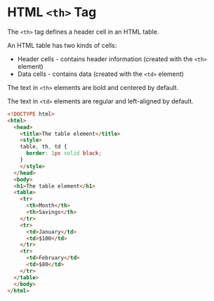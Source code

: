 # HTML `<th>` Tag

The `<th>` tag defines a header cell in an HTML table.

An HTML table has two kinds of cells:

- Header cells - contains header information (created with the `<th>` element)
- Data cells - contains data (created with the `<td>` element)

The text in `<th>` elements are bold and centered by default.

The text in `<td>` elements are regular and left-aligned by default.

```html
<!DOCTYPE html>
<html>
  <head>
    <title>The table element</title>
    <style>
    table, th, td {
      border: 1px solid black;
    }
    </style>
  </head>
  <body>
  <h1>The table element</h1>
  <table>
    <tr>
      <th>Month</th>
      <th>Savings</th>
    </tr>
    <tr>
      <td>January</td>
      <td>$100</td>
    </tr>
    <tr>
      <td>February</td>
      <td>$80</td>
    </tr>
  </table>
  </body>
</html>
```
